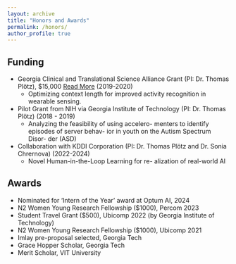 ```yaml
---
layout: archive
title: "Honors and Awards"
permalink: /honors/
author_profile: true
---
```


Funding
---
* Georgia Clinical and Translational Science Alliance Grant (PI: Dr. Thomas Plötz), $15,000 [Read More](https://cba.gatech.edu/blog/2019/20191021/) (2019-2020)
  * Optimizing context length for improved activity recognition in wearable sensing.
* Pilot Grant from NIH via Georgia Institute of Technology (PI: Dr. Thomas Plötz) (2018 - 2019)
  * Analyzing the feasibility of using accelero- menters to identify episodes of server behav- ior in youth on the Autism Spectrum Disor- der (ASD)
* Collaboration with KDDI Corporation (PI: Dr. Thomas Plötz and Dr. Sonia Chrernova) (2022-2024)
  * Novel Human-in-the-Loop Learning for re- alization of real-world AI

Awards
---
* Nominated for ‘Intern of the Year’ award at Optum AI, 2024
* N2 Women Young Research Fellowship ($1000), Percom 2023
* Student Travel Grant ($500), Ubicomp 2022 (by Georgia Institute of Technology)
* N2 Women Young Research Fellowship ($1000), Ubicomp 2021
* Imlay pre-proposal selected, Georgia Tech
* Grace Hopper Scholar, Georgia Tech
* Merit Scholar, VIT University
